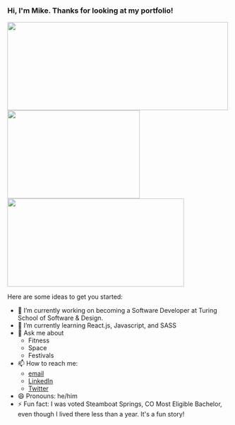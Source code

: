 ### Hi, I'm Mike. Thanks for looking at my portfolio!

<a href="https://github.com/mdflynn/github-readme-stats">
  <img align="center" src="https://github-readme-stats.vercel.app/api?username=mdflynn&show_icons=true&theme=tokyonight" height="200" width="500"/>
</a>
<a href="https://github.com/mdflynn/github-readme-stats">
  <img align="center" src="https://github-readme-stats.vercel.app/api/top-langs/?username=mdflynn&theme=tokyonight" height="200" width="300"/>
</a>
<a href="https://github.com/mdflynn/overlook">
  <img align="center" src="https://github-readme-stats.vercel.app/api/pin/?username=mdflynn&repo=overlook&theme=tokyonight" height="200" width="400"/>
</a>

Here are some ideas to get you started:

- 🔭 I’m currently working on becoming a Software Developer at Turing School of Software & Design.
- 🌱 I’m currently learning React.js, Javascript, and SASS
- 💬 Ask me about 
  - Fitness
  - Space
  - Festivals
- 📫 How to reach me:
  - [email](mailto:mdflynn34@outlook.com)
  - [LinkedIn](https://www.linkedin.com/in/mikeflynnmba/)
  - [Twitter](https://twitter.com/mikeflynncodes)
- 😄 Pronouns: he/him
- ⚡ Fun fact: I was voted Steamboat Springs, CO Most Eligible Bachelor, even though I lived there less than a year. It's a fun story!
